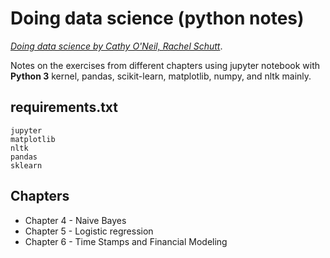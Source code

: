# Doing data science (python notes)

[_Doing data science by Cathy O'Neil, Rachel Schutt_]((http://shop.oreilly.com/product/0636920028529.do)). 

Notes on the exercises from different chapters using jupyter notebook with __Python 3__ kernel, pandas, scikit-learn, matplotlib, numpy, and nltk mainly.

## requirements.txt

```
jupyter
matplotlib
nltk
pandas
sklearn
```

## Chapters

* Chapter 4 - Naive Bayes
* Chapter 5 - Logistic regression
* Chapter 6 - Time Stamps and Financial Modeling

